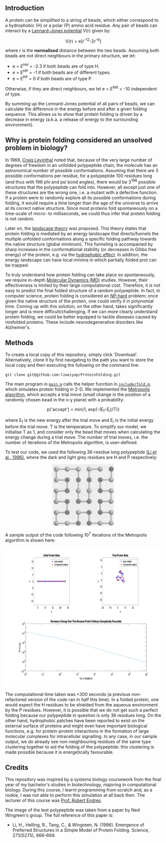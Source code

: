## Introduction

A protein can be simplified to a string of beads, which either correspond to a hydrophobic (H) or a polar (P) amino acid residue. Any pair of beads can interact by a [Lennard-Jones potential](https://en.wikipedia.org/wiki/Lennard-Jones_potential) V(r) given by:

<p align="center">V(r) = e[r<sup>-12</sup>-2r<sup>-6</sup>]</p>

where r is the **normalised** distance between the two beads. Assuming both beads are not direct neighbours in the primary structure, we let:
* e = E<sup>HH</sup> = -2.3 if both beads are of type H.
* e = E<sup>HP</sup> = -1 if both beads are of different types.
* e = E<sup>PP</sup> = 0 if both beads are of type P.

Otherwise, if they are direct neighbours, we let e = E<sup>NN</sup> = -10 independent of type.

By summing up the Lennard-Jones potential of all pairs of beads, we can calculate the difference in the energy before and after a given folding sequence. This allows us to show that protein folding is driven by a decrease in energy (a.k.a. a release of energy to the surrounding environment).

## Why is protein folding considered an unsolved problem in biology?

In 1969, [Craig Levinthal](https://en.wikipedia.org/wiki/Levinthal%27s_paradox) noted that, because of the very large number of degrees of freedom in an unfolded polypeptide chain, the molecule has an astronomical number of possible conformations. Assuming that there are 3 possible conformations per residue, for a polypeptide 100 residues long (and thus with 198 phi and psi bond angles), there would be 3<sup>198</sup> possible structures that the polypeptide can fold into. However, all except just one of these structures are the wrong one, i.e. a mutant with a defective function. If a protein were to randomly explore all its possible conformations during folding, it would require a time longer than the age of the universe to arrive at its correct native structure. Since most proteins fold spontaneously on a time-scale of micro- to milliseconds, we could thus infer that protein folding is not random.

Later on, the [landscape theory](https://en.wikipedia.org/wiki/Folding_funnel) was proposed. This theory states that protein folding is mediated by an energy landscape that directs/funnels the multiple unfolded conformations along a specific folding pathway towards the native structure (global minimum). This funneling is accompanied by sharp increases in the conformational stability (or decreases in Gibbs free energy) of the protein, e.g. via the [hydrophobic effect](https://en.wikipedia.org/wiki/Hydrophobic_effect). In addition, the energy landscape can have local minima in which partially folded prot can be trapped.

To truly understand how protein folding can take place so spontaneously, we require in-depth [Molecular Dynamics (MD)](https://en.wikipedia.org/wiki/Molecular_dynamics) studies. However, their effectiveness is limited by their large computational cost. Therefore, it is not easy to predict the final folded structure of a random polypeptide. In fact, in computer science, protein folding is considered an [NP-hard](https://ieeexplore.ieee.org/document/6965037) problem; once given the native structure of the protein, one could verify it in polynomial time. Coming up with this solution, on the other hand, takes significantly longer and is more difficult/challenging. If we can more clearly understand protein folding, we could be better equipped to tackle diseases caused by misfolded proteins. These include neurodegenerative disorders like Alzheimer's.

## Methods

To create a local copy of this repository, simply click 'Download'. Alternatively, clone it by first navigating to the path you want to store the local copy and then executing the following on the command line:
```
git clone git@github.com:liweiyap/ProteinFolding.git
```

The main program in [`main.m`](https://github.com/liweiyap/ProteinFolding/blob/master/main.m) calls the helper function in [`include/fold.m`](https://github.com/liweiyap/ProteinFolding/blob/master/include/fold.m), which simulates protein folding in 2-D. We implemented the [Metropolis algorithm](https://github.com/liweiyap/ProteinFolding/blob/master/include/metropolis.m), which accepts a trial move (small change in the position of a randomly chosen bead in the x-y plane) with a probability:

<p align="center">p('accept') = min{1, exp(-(E<sub>f</sub>-E<sub>i</sub>)/T)}</p>

where E<sub>f</sub> is the new energy after the trial move and E<sub>i</sub> is the initial energy before the trial move. T is the temperature. To simplify our model, we initialise T as 1, and consider only the bead that moves when calculating the energy change during a trial move. The number of trial moves, i.e. the number of iterations of the Metropolis algorithm, is user-defined.

To test our code, we used the following 36-residue long polypeptide [(Li et al., 1996)](https://science.sciencemag.org/content/273/5275/666.long), where the dark and light grey residues are H and P respectively:

<p align="center">
  <img width="200" height="200" src="test_polypeptide.png">
</p>

A sample output of the code following 10<sup>7</sup> iterations of the Metropolis algorithm is shown here:

<p align="center">
  <img height="450" src="sample_output_with_ten_million_steps.png">
</p>

The computational time taken was <300 seconds (a previous non-refactored version of the code ran in half this time). In a folded protein, one would expect the H residues to be shielded from the aqueous environment by the P residues. However, it is possible that we do not get such a perfect folding because our polypeptide in question is only 36 residues long. On the other hand, hydrophobic patches have been reported to exist on the external surface of proteins and might even have important biological functions, e.g. for protein-protein interactions in the formation of large molecular complexes for intracellular signalling. In any case, in our sample output, we do already see non-neighbouring residues of the same type clustering together to aid the folding of the polypeptide; this clustering is made possible because it is energetically favourable.

## Credits

This repository was inspired by a systems biology coursework from the final year of my bachelor's studies in biotechnology, majoring in computational biology. During this course, I learnt programming from scratch and, as a rookie, I was not able to perform this simulation at all back then. The lecturer of this course was [Prof. Robert Endres](https://rgendres3.wixsite.com/biologicalphysics).

The image of the test polypeptide was taken from a paper by Ned Wingreen's group. The full reference of this paper is:
* Li, H., Helling, R., Tang, C., & Wingreen, N. (1996). Emergence of Preferred Structures in a Simple Model of Protein Folding. Science, 273(5275), 666–669.
